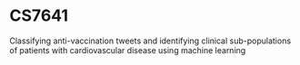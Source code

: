 # CS7641
Classifying anti-vaccination tweets and identifying clinical sub-populations of patients with cardiovascular disease using machine learning 
